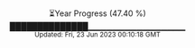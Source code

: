 <p align="center">
⏳Year Progress (47.40 %) <br>
██████████████▁▁▁▁▁▁▁▁▁▁▁▁▁▁▁▁ <br>
<sub>Updated: Fri, 23 Jun 2023 00:10:18 GMT</sub>
</p>

